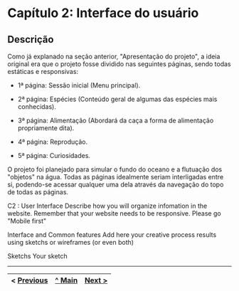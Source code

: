 # Capítulo 2: Interface do usuário

## Descrição


Como já explanado na seção anterior, "Apresentação do projeto", a ideia original era que o projeto fosse dividido nas seguintes páginas, sendo todas estáticas e responsivas:

-  1ª página: Sessão inicial (Menu principal).

-  2ª página: Espécies (Conteúdo geral de algumas das espécies mais conhecidas).
  
-  3ª página: Alimentação (Abordará da caça a forma de alimentação propriamente dita).
  
-  4ª página: Reprodução.
  
-  5ª página: Curiosidades.

 O projeto foi planejado para simular o fundo do oceano e a flutuação dos "objetos" na água. Todas as páginas idealmente seriam interligadas entre si, podendo-se acessar qualquer uma dela através da navegação do topo de todas as páginas. 

 



C2 : User Interface
Describe how you will organize infomation in the website. Remember that your website needs to be responsive. Please go "Mobile first"

Interface and Common features
Add here your creative process results using sketchs or wireframes (or even both)

Sketchs
Your sketch




---

< [Previous](Apresentação_do_projeto.md) | [^ Main](../README.md) | [Next >](Produto.md)
:--- | :---: | ---: 